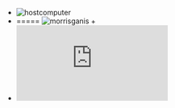 + ![hostcomputer](https://avatars1.githubusercontent.com/u/25133519?v=4&s=20)
+ ===== ![morrisganis](https://avatars2.githubusercontent.com/u/32203995?v=4&s=20) +
+ ![hostcomputer](https://rawgit.com/hostcomputer/130159523c694f84013c66f4c7644b7a/raw/b4fe77851f0e62730932f1d69171b9c8368b82df/README.md)
